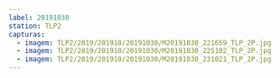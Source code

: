 ```yaml
---
label: 20191030
station: TLP2
capturas:
  - imagem: TLP2/2019/201910/20191030/M20191030_221659_TLP_2P.jpg
  - imagem: TLP2/2019/201910/20191030/M20191030_225102_TLP_2P.jpg
  - imagem: TLP2/2019/201910/20191030/M20191030_231021_TLP_2P.jpg
---
```

